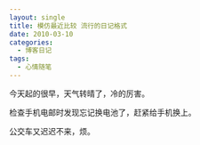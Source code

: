 ```yaml
---
layout: single
title: 模仿最近比较 流行的日记格式
date: 2010-03-10
categories:
  - 博客日记
tags:
  - 心情随笔
---
```


今天起的很早，天气转晴了，冷的厉害。

检查手机电邮时发现忘记换电池了，赶紧给手机换上。

公交车又迟迟不来，烦。
